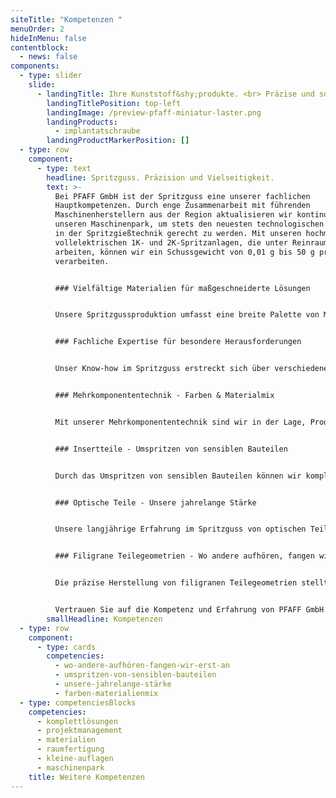 ```yaml
---
siteTitle: "Kompetenzen "
menuOrder: 2
hideInMenu: false
contentblock:
  - news: false
components:
  - type: slider
    slide:
      - landingTitle: Ihre Kunststoff&shy;produkte. <br> Präzise und sofort einsatzbereit.
        landingTitlePosition: top-left
        landingImage: /preview-pfaff-miniatur-laster.png
        landingProducts:
          - implantatschraube
        landingProductMarkerPosition: []
  - type: row
    component:
      - type: text
        headline: Spritzguss. Präzision und Vielseitigkeit.
        text: >-
          Bei PFAFF GmbH ist der Spritzguss eine unserer fachlichen
          Hauptkompetenzen. Durch enge Zusammenarbeit mit führenden
          Maschinenherstellern aus der Region aktualisieren wir kontinuierlich
          unseren Maschinenpark, um stets den neuesten technologischen Standards
          in der Spritzgießtechnik gerecht zu werden. Mit unseren hochmodernen
          vollelektrischen 1K- und 2K-Spritzanlagen, die unter Reinraumklasse 7
          arbeiten, können wir ein Schussgewicht von 0,01 g bis 50 g präzise
          verarbeiten.


          ### Vielfältige Materialien für maßgeschneiderte Lösungen


          Unsere Spritzgussproduktion umfasst eine breite Palette von Materialien, darunter technische Thermoplaste wie PMMA, POM, sowie Hochleistungskunststoffe wie PEEK oder PPSU. Darüber hinaus sind wir in der Lage, Produkte aus Sondermaterialien wie PUR, TPU und Silikon-Elastomer herzustellen. Diese Materialvielfalt ermöglicht es uns, maßgeschneiderte Lösungen für die individuellen Anforderungen unserer Kunden zu entwickeln.


          ### Fachliche Expertise für besondere Herausforderungen


          Unser Know-how im Spritzguss erstreckt sich über verschiedene Spezialgebiete:


          ### Mehrkomponententechnik - Farben & Materialmix


          Mit unserer Mehrkomponententechnik sind wir in der Lage, Produkte in verschiedenen Farben oder Materialkombinationen herzustellen. Diese Technologie eröffnet neue Gestaltungsmöglichkeiten und ermöglicht innovative Produktkonzepte.


          ### Insertteile - Umspritzen von sensiblen Bauteilen


          Durch das Umspritzen von sensiblen Bauteilen können wir komplexe und hochpräzise Produkte realisieren. Dies ermöglicht eine effiziente und zuverlässige Integration von Einlegeteilen in das Endprodukt.


          ### Optische Teile - Unsere jahrelange Stärke


          Unsere langjährige Erfahrung im Spritzguss von optischen Teilen garantiert eine erstklassige Qualität und makellose Oberflächen. Wir setzen auf modernste Technologien und Verfahren, um die höchsten Ansprüche unserer Kunden zu erfüllen.


          ### Filigrane Teilegeometrien - Wo andere aufhören, fangen wir erst an


          Die präzise Herstellung von filigranen Teilegeometrien stellt besondere Anforderungen an den Spritzguss. Dank unserer fortschrittlichen Technik und unseres Expertenteams können wir auch in diesem Bereich hervorragende Ergebnisse erzielen.


          Vertrauen Sie auf die Kompetenz und Erfahrung von PFAFF GmbH im Bereich Spritzguss, um maßgeschneiderte Lösungen mit Präzision und Vielseitigkeit zu erhalten.
        smallHeadline: Kompetenzen
  - type: row
    component:
      - type: cards
        competencies:
          - wo-andere-aufhören-fangen-wir-erst-an
          - umspritzen-von-sensiblen-bauteilen
          - unsere-jahrelange-stärke
          - farben-materialienmix
  - type: competenciesBlocks
    competencies:
      - komplettlösungen
      - projektmanagement
      - materialien
      - raumfertigung
      - kleine-auflagen
      - maschinenpark
    title: Weitere Kompetenzen
---
```

